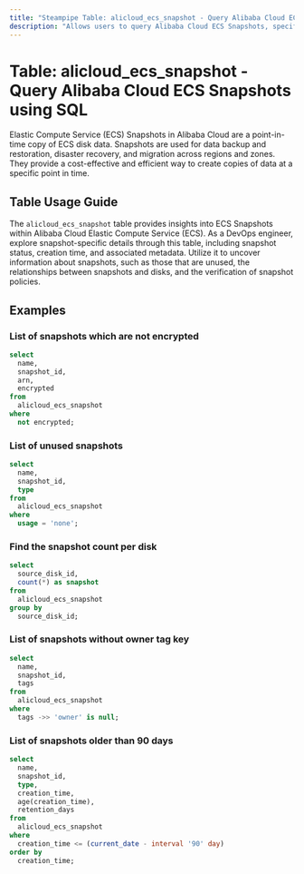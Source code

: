 ```yaml
---
title: "Steampipe Table: alicloud_ecs_snapshot - Query Alibaba Cloud ECS Snapshots using SQL"
description: "Allows users to query Alibaba Cloud ECS Snapshots, specifically the snapshot details, providing insights into snapshot usage and potential anomalies."
---
```


# Table: alicloud_ecs_snapshot - Query Alibaba Cloud ECS Snapshots using SQL

Elastic Compute Service (ECS) Snapshots in Alibaba Cloud are a point-in-time copy of ECS disk data. Snapshots are used for data backup and restoration, disaster recovery, and migration across regions and zones. They provide a cost-effective and efficient way to create copies of data at a specific point in time.

## Table Usage Guide

The `alicloud_ecs_snapshot` table provides insights into ECS Snapshots within Alibaba Cloud Elastic Compute Service (ECS). As a DevOps engineer, explore snapshot-specific details through this table, including snapshot status, creation time, and associated metadata. Utilize it to uncover information about snapshots, such as those that are unused, the relationships between snapshots and disks, and the verification of snapshot policies.

## Examples

### List of snapshots which are not encrypted

```sql
select
  name,
  snapshot_id,
  arn,
  encrypted
from
  alicloud_ecs_snapshot
where
  not encrypted;
```

### List of unused snapshots

```sql
select
  name,
  snapshot_id,
  type
from
  alicloud_ecs_snapshot
where
  usage = 'none';
```

### Find the snapshot count per disk

```sql
select
  source_disk_id,
  count(*) as snapshot
from
  alicloud_ecs_snapshot
group by
  source_disk_id;
```

### List of snapshots without owner tag key

```sql
select
  name,
  snapshot_id,
  tags
from
  alicloud_ecs_snapshot
where
  tags ->> 'owner' is null;
```

### List of snapshots older than 90 days

```sql
select
  name,
  snapshot_id,
  type,
  creation_time,
  age(creation_time),
  retention_days
from
  alicloud_ecs_snapshot
where
  creation_time <= (current_date - interval '90' day)
order by
  creation_time;
```